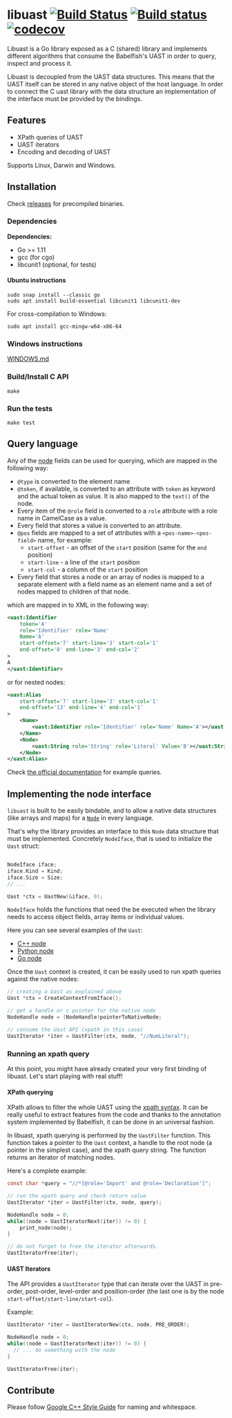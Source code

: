 # libuast [![Build Status](https://travis-ci.org/bblfsh/libuast.svg?branch=master)](https://travis-ci.org/bblfsh/libuast) [![Build status](https://ci.appveyor.com/api/projects/status/hq2o0qcw81q9eys7?svg=true)](https://ci.appveyor.com/project/mcuadros/libuast) [![codecov](https://codecov.io/gh/bblfsh/libuast/branch/master/graph/badge.svg)](https://codecov.io/gh/bblfsh/libuast)

Libuast is a Go library exposed as a C (shared) library and implements different algorithms that consume the Babelfish's UAST in order to query, inspect and process it.

Libuast is decoupled from the UAST data structures. This means that the UAST itself can be stored in any native object of the host language.
In order to connect the C uast library with the data structure an implementation of the interface must be provided by the bindings.

## Features

* XPath queries of UAST
* UAST iterators
* Encoding and decoding of UAST

Supports Linux, Darwin and Windows.

## Installation

Check [releases](https://github.com/bblfsh/libuast/releases) for precompiled binaries.

### Dependencies

**Dependencies:**
- Go >= 1.11
- gcc (for cgo)
- libcunit1 (optional, for tests)

#### Ubuntu instructions

```
sudo snap install --classic go
sudo apt install build-essential libcunit1 libcunit1-dev
```

For cross-compilation to Windows:

```
sudo apt install gcc-mingw-w64-x86-64
```

### Windows instructions

[WINDOWS.md](WINDOWS.md)

### Build/Install C API

```
make
```

### Run the tests

```
make test
```

## Query language

Any of the [node](https://godoc.org/github.com/bblfsh/sdk/uast/nodes#Object) fields can be used for querying, which are mapped in the following way:

* `@type` is converted to the element name
* `@token`, if available, is converted to an attribute with `token` as keyword and the actual token as value. It is also mapped to the `text()` of the node.
* Every item of the `@role` field is converted to a `role` attribute with a role name in CamelCase as a value.
* Every field that stores a value is converted to an attribute.
* `@pos` fields are mapped to a set of attributes with a `<pos-name>-<pos-field>` name, for example:
  * `start-offset` - an offset of the `start` position (same for the `end` position)
  * `start-line` - a line of the `start` position
  * `start-col` - a column of the `start` position
* Every field that stores a node or an array of nodes is mapped to a separate element
  with a field name as an element name and a set of nodes mapped to children of that node.

which are mapped in to XML in the following way:

```xml
<uast:Identifier
    token='A'
    role='Identifier' role='Name'
    Name='A'
	start-offset='7' start-line='3' start-col='1'
	end-offset='8' end-line='3' end-col='2'
>
A
</uast:Identifier>
```

or for nested nodes:

```xml
<uast:Alias
	start-offset='7' start-line='3' start-col='1'
	end-offset='13' end-line='4' end-col='1'
>
    <Name>
        <uast:Identifier role='Identifier' role='Name' Name='A'></uast:Identifier>
    </Name>
    <Node>
        <uast:String role='String' role='Literal' Value='B'></uast:String>
    </Node>
</uast:Alias>
```

<!-- TODO: update link and query docs -->
Check [the official documentation](https://doc.bblf.sh/user/uast-querying.html)
for example queries.

## Implementing the node interface

`libuast` is built to be easily bindable, and to allow a native data structures (like arrays and maps) for a
[`Node`](https://godoc.org/github.com/bblfsh/sdk/uast/nodes#Node) in every language.

That's why the library provides an interface to this `Node` data structure that must be implemented.
Concretely `NodeIface`, that is used to initialize the `Uast` struct:

```c

NodeIface iface;
iface.Kind = Kind;
iface.Size = Size;
// ...

Uast *ctx = UastNew(&iface, 0);
```

`NodeIface` holds the functions that need the be executed when the library needs to access object fields, array items or individual values.

Here you can see several examples of the `Uast`:
<!-- TODO: update links once clients are updated -->
- [C++ node](https://github.com/bblfsh/libuast/blob/master/tests/mock_node.h)
- [Python node](https://github.com/bblfsh/client-python/blob/master/bblfsh/pyuast.c)
- [Go node](https://github.com/bblfsh/client-go/blob/master/tools/bindings.h)

Once the `Uast` context is created, it can be easily used to run xpath queries against the native nodes:

```c
// creating a Uast as explained above
Uast *ctx = CreateContextFromIface();

// get a handle or c pointer for the native node
NodeHandle node = (NodeHandle)pointerToNativeNode;

// consume the Uast API (xpath in this case)
UastIterator *iter = UastFilter(ctx, node, "//NumLiteral");
```

### Running an xpath query

At this point, you might have already created your very first binding of libuast. Let's start playing with real stuff!

#### XPath querying

XPath allows to filter the whole UAST using the [xpath syntax](https://www.w3.org/TR/xpath/).
It can be really useful to extract features from the code and thanks to
the annotation system implemented by Babelfish, it can be done in an universal fashion.


In libuast, xpath querying is performed by the `UastFilter` function.
This function takes a pointer to the `Uast` context, a handle to the root node
(a pointer in the simplest case), and the xpath query string.
The function returns an iterator of matching nodes.

Here's a complete example:
```c
const char *query = "//*[@role='Import' and @role='Declaration']";

// run the xpath query and check return value
UastIterator *iter = UastFilter(ctx, node, query);

NodeHandle node = 0;
while((node = UastIteratorNext(iter)) != 0) {
    print_node(node);
}

// do not forget to free the iterator afterwards.
UastIteratorFree(iter);
```

#### UAST Iterators

The API provides a `UastIterator` type that can iterate over the UAST in
pre-order, post-order, level-order and position-order (the last one is by the 
node `start-offset/start-line/start-col`).

Example:

```c
UastIterator *iter = UastIteratorNew(ctx, node, PRE_ORDER);

NodeHandle node = 0;
while((node = UastIteratorNext(iter)) != 0) {
  // ... do something with the node
}

UastIteratorFree(iter);
```

## Contribute

Please follow [Google C++ Style Guide](https://google.github.io/styleguide/cppguide.html) 
for naming and whitespace.
